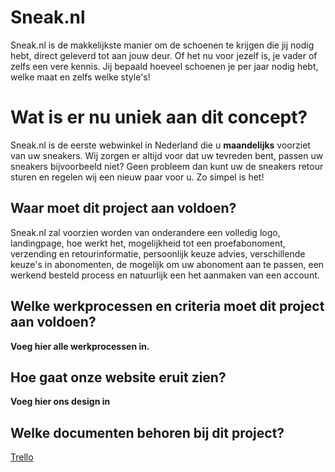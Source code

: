 # Sneak.nl

Sneak.nl is de makkelijkste manier om de schoenen te krijgen die jij nodig hebt, direct geleverd tot aan jouw deur. Of het nu voor jezelf is, je vader of zelfs een vere kennis. Jij bepaald hoeveel schoenen je per jaar nodig hebt, welke maat en zelfs welke style's!



# Wat is er nu uniek aan dit concept?

Sneak.nl is de eerste webwinkel in Nederland die  u **maandelijks** voorziet van uw sneakers. Wij zorgen er altijd voor dat uw tevreden bent, passen uw sneakers bijvoorbeeld niet? Geen probleem dan kunt uw de sneakers retour sturen en regelen wij een nieuw paar voor u. Zo simpel is het!

## Waar moet dit project aan voldoen?

Sneak.nl zal voorzien worden van onderandere een volledig logo, landingpage, hoe werkt het, mogelijkheid tot een proefabonoment, verzending en retourinformatie, persoonlijk keuze advies, verschillende keuze's in abonomenten, de mogelijk om uw abonoment aan te passen, een werkend besteld process en natuurlijk een het aanmaken van een account. 

## Welke werkprocessen en criteria moet dit project aan voldoen?

**Voeg hier alle werkprocessen in.**



## Hoe gaat onze website eruit zien?

__Voeg hier ons design in__

## Welke documenten behoren bij dit project?
[Trello](https://trello.com/b/RTj6xR21/sneaknl)
[]()
[]()
[]()
[]()
